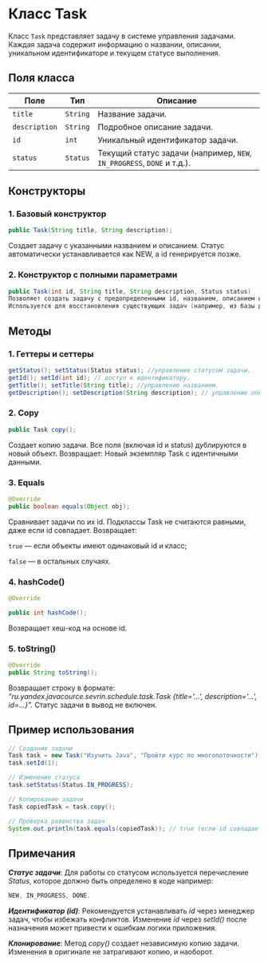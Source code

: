 # Класс Task

Класс `Task` представляет задачу в системе управления задачами. Каждая задача содержит информацию о названии, описании, уникальном идентификаторе и текущем статусе выполнения.

## Поля класса

| Поле          | Тип       | Описание                                                                 |
|---------------|-----------|-------------------------------------------------------------------------|
| `title`       | `String`  | Название задачи.                                                       |
| `description` | `String`  | Подробное описание задачи.                                             |
| `id`          | `int`     | Уникальный идентификатор задачи.                                       |
| `status`      | `Status`  | Текущий статус задачи (например, `NEW`, `IN_PROGRESS`, `DONE` и т.д.). |

## Конструкторы

### 1. Базовый конструктор
   ```java
   public Task(String title, String description);
   ```
Создает задачу с указанными названием и описанием. Статус 
автоматически устанавливается как NEW, а id генерируется позже.
### 2. Конструктор с полными параметрами

   ```java
   public Task(int id, String title, String description, Status status)
Позволяет создать задачу с предопределенными id, названием, описанием и статусом. 
Используется для восстановления существующих задач (например, из базы данных).
   ```
## Методы
### 1. Геттеры и сеттеры

   ```java
   getStatus(); setStatus(Status status); //управление статусом задачи.
   getId(); setId(int id); // доступ к идентификатору.
   getTitle(); setTitle(String title); //управление названием.
   getDescription(); setDescription(String description); // управление описанием.
   ```
### 2. Copy
   ```java
   public Task copy();
   ```
Создает копию задачи. Все поля (включая id и status) дублируются в новый объект.
Возвращает: Новый экземпляр Task с идентичными данными.

### 3. Equals
   ```java
   @Override
   public boolean equals(Object obj);
   ```
Сравнивает задачи по их id. Подклассы Task не считаются равными, даже если id совпадает.
Возвращает:

`true` — если объекты имеют одинаковый id и класс;

`false` — в остальных случаях.

### 4. **hashCode()**

   ```java
   @Override

   public int hashCode();
   ```
Возвращает хеш-код на основе id.

### 5. **toString()**

   ```java
   @Override
   public String toString();
   ```
   Возвращает строку в формате:
   *"ru.yandex.javacource.sevrin.schedule.task.Task {title='...', description='...', id=...}".*
   Статус задачи в вывод не включен.

## Пример использования
   ```java
   // Создание задачи
   Task task = new Task("Изучить Java", "Пройти курс по многопоточности");
   task.setId(1);
   ```
   ```java
   // Изменение статуса
   task.setStatus(Status.IN_PROGRESS);
   ```
   ```java
   // Копирование задачи
   Task copiedTask = task.copy();
   ``` 
   ```java
   // Проверка равенства задач
   System.out.println(task.equals(copiedTask)); // true (если id совпадает)
   ```
## Примечания
   ***Статус задачи***:
   Для работы со статусом используется перечисление *Status*, которое должно быть определено
   в коде например:
   ```java
   NEW, IN_PROGRESS, DONE.
   ```
   ***Идентификатор (*id*)***:
   Рекомендуется устанавливать *id* через менеджер задач, чтобы избежать конфликтов. 
   Изменение *id* через *setId()* после назначения может привести к ошибкам логики приложения.

   ***Клонирование***:
   Метод *copy()* создает независимую копию задачи. Изменения в оригинале не затрагивают копию, и наоборот.